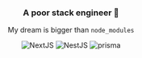 <div align="center">
  
  ### A poor stack engineer 🥝
  
  My dream is bigger than `node_modules`
  
<img alt="NextJS" src="https://img.shields.io/badge/next.js-000000?style=for-the-badge&logo=nextdotjs&logoColor=white"/> ![NestJS](https://img.shields.io/badge/nestjs-%23E0234E.svg?style=for-the-badge&logo=nestjs&logoColor=white) <img alt="prisma" src="https://img.shields.io/badge/prisma-36e581?style=for-the-badge&logo=prisma&logoColor=black"/> 

</div>
